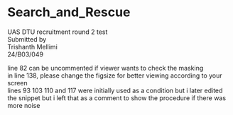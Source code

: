 # Search_and_Rescue<br>
UAS DTU recruitment round 2 test<br>
Submitted by <br>
Trishanth Mellimi<br>
24/B03/049<br>

line 82 can be uncommented if viewer wants to check the masking <br>
in line 138, please change the figsize for better viewing according to your screen<br>
lines 93 103 110 and 117 were initially used as a condition but i later edited the snippet but i left that as a comment to show the procedure if there was more noise
